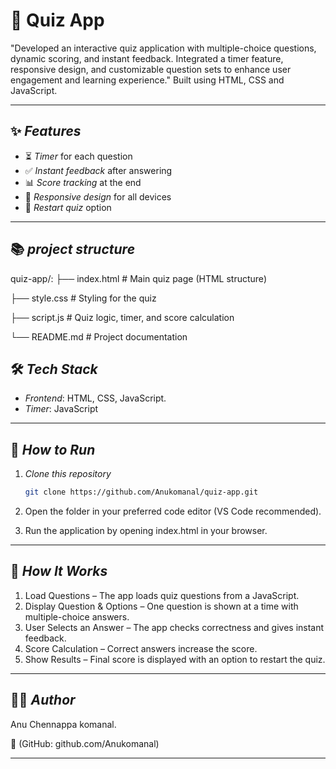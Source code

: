 # 🎯 Quiz App  

"Developed an interactive quiz application with multiple-choice questions, dynamic scoring, and instant feedback. Integrated a timer feature, responsive design, and customizable question sets to enhance user engagement and learning experience." Built using HTML, CSS and JavaScript.

----

## ✨ *Features*  

- ⏳ *Timer* for each question  
- ✅ *Instant feedback* after answering  
- 📊 *Score tracking* at the end  
- 📱 *Responsive design* for all devices  
- 🔄 *Restart quiz* option  

---
## 📚 *project structure*

quiz-app/:
├── index.html     # Main quiz page (HTML structure)

├── style.css      # Styling for the quiz

├── script.js      # Quiz logic, timer, and score calculation

└── README.md      # Project documentation

## 🛠 *Tech Stack*  

- *Frontend*: HTML, CSS, JavaScript.
- *Timer*: JavaScript

---

## 🚀 *How to Run*  

1. *Clone this repository*  
   ```bash
   git clone https://github.com/Anukomanal/quiz-app.git

2. Open the folder in your preferred code editor (VS Code recommended).


3. Run the application by opening index.html in your browser.

---

## 📌 *How It Works*

1. Load Questions – The app loads quiz questions from a JavaScript.
2. Display Question & Options – One question is shown at a time with multiple-choice answers.
3. User Selects an Answer – The app checks correctness and gives instant feedback.
4. Score Calculation – Correct answers increase the score.
5. Show Results – Final score is displayed with an option to restart the quiz.

---

## 👩‍💻 *Author*

Anu Chennappa komanal.

💼 (GitHub: github.com/Anukomanal)

----
